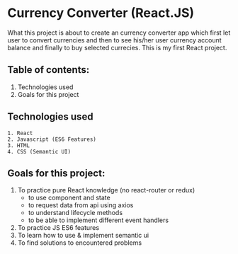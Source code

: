 # Currency Converter (React.JS)

What this project is about to create an currency converter app which first let user to convert currencies and then to see his/her user currency account balance and finally to buy selected currecies. This is my first React project.

## Table of contents:

  1. Technologies used
  2. Goals for this project


## Technologies used
  
    1. React
    2. Javascript (ES6 Features)
    3. HTML
    4. CSS (Semantic UI)
  

## Goals for this project:
  1. To practice pure React knowledge (no react-router or redux)
     * to use component and state
     * to request data from api using axios
     * to understand lifecycle methods
     * to be able to implement different event handlers
  2. To practice JS ES6 features
  3. To learn how to use & implement semantic ui
  4. To find solutions to encountered problems

